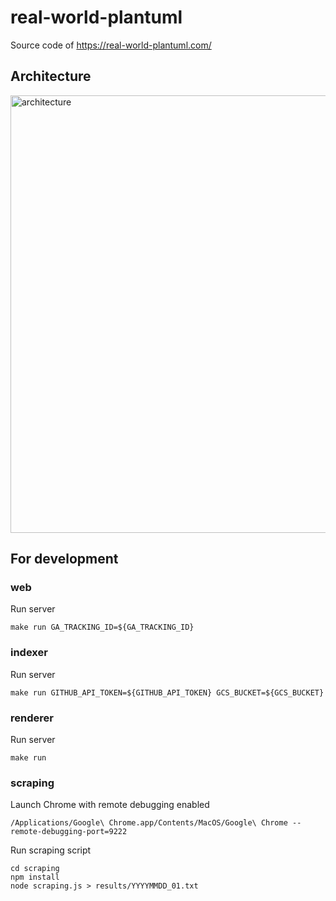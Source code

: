 real-world-plantuml
===

Source code of https://real-world-plantuml.com/

## Architecture

<img alt="architecture" src="https://github.com/addsict/real-world-plantuml/blob/master/docs/architecture.png" width="700">

## For development

### web

Run server

```
make run GA_TRACKING_ID=${GA_TRACKING_ID}
```

### indexer

Run server

```
make run GITHUB_API_TOKEN=${GITHUB_API_TOKEN} GCS_BUCKET=${GCS_BUCKET}
```

### renderer

Run server

```
make run
```

### scraping

Launch Chrome with remote debugging enabled

```
/Applications/Google\ Chrome.app/Contents/MacOS/Google\ Chrome --remote-debugging-port=9222
```

Run scraping script

```
cd scraping
npm install
node scraping.js > results/YYYYMMDD_01.txt
```
